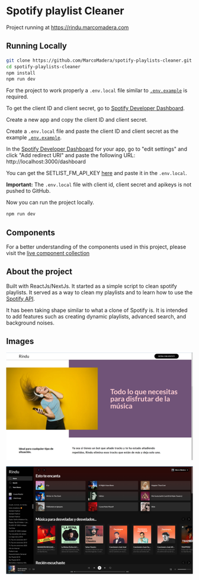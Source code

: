 # Spotify playlist Cleaner

Project running at <https://rindu.marcomadera.com>

## **Running Locally**

```bash
git clone https://github.com/MarcoMadera/spotify-playlists-cleaner.git
cd spotify-playlists-cleaner
npm install
npm run dev
```

For the project to work properly a `.env.local` file similar to [`.env.example`](https://github.com/MarcoMadera/spotify-playlists-cleaner/blob/master/.env.example) is required.

To get the client ID and client secret, go to [Spotify Developer Dashboard](https://developer.spotify.com/dashboard/).

Create a new app and copy the client ID and client secret.

Create a `.env.local` file and paste the client ID and client secret as the example [`.env.example`](https://github.com/MarcoMadera/spotify-playlists-cleaner/blob/master/.env.example).


In the [Spotify Developer Dashboard](https://developer.spotify.com/dashboard/) for your app, go to "edit settings" and click "Add redirect URI" and paste the following URL: http://localhost:3000/dashboard

You can get the SETLIST_FM_API_KEY [here](https://api.setlist.fm/docs/1.0/index.html) and paste it in the `.env.local`.

**Important:** The `.env.local` file with client id, client secret and apikeys is not pushed to GitHub.

Now you can run the project locally.

```bash
npm run dev
```

## **Components**

For a better understanding of the components used in this project, please visit the [live component collection](https://main--62c0c8de6b5dd3fac001eb94.chromatic.com) 

## **About the project**

Built with ReactJs/NextJs. It started as a simple script to clean spotify playlists. It served as a way to clean my playlists and to learn how to use the [Spotify API](https://developer.spotify.com/documentation/web-api/).

It has been taking shape similar to what a clone of Spotify is. It is intended to add features such as creating dynamic playlists, advanced search, and background noises.

## Images

![Home](./public/Home.png)

![Dashboard](./public/Dashboard.png)